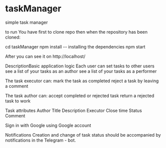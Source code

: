 # taskManager
 simple task manager

to run 
You have first to clone repo
then when the repository has been cloned:

cd taskManager
npm install -- installing the dependencies
npm start

After you can see it on http://localhost/



DescriptionBasic application logic
Each user can
set tasks to other users
see a list of your tasks as an author
see a list of your tasks as a performer

The task executor can:
mark the task as completed
reject a task by leaving a comment

The task author can:
accept completed or rejected task
return a rejected task to work

Task attributes
Author
Title
Description
Executor
Close time
Status
Comment

Sign in with Google using Google account 

Notifications
Creation and change of task status should be accompanied by notifications in the Telegram - bot.
